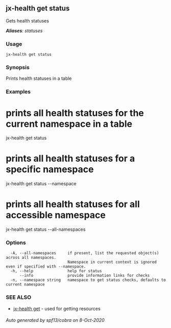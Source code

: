 ## jx-health get status

Gets health statuses

***Aliases**: statuses*

### Usage

```
jx-health get status
```

### Synopsis

Prints health statuses in a table

### Examples

  # prints all health statuses for the current namespace in a table
  jx-health get status
  
  # prints all health statuses for a specific namespace
  jx-health get status --namespace
  
  # prints all health statuses for all accessible namespace
  jx-health get status --all-namespaces

### Options

```
  -A, --all-namespaces     if present, list the requested object(s) across all namespaces.
                           Namespace in current context is ignored even if specified with --namespace.
  -h, --help               help for status
      --info               provide information links for checks
  -n, --namespace string   namespace to get status checks, defaults to current namespace
```

### SEE ALSO

* [jx-health get](jx-health_get.md)	 - used for getting resources

###### Auto generated by spf13/cobra on 8-Oct-2020
